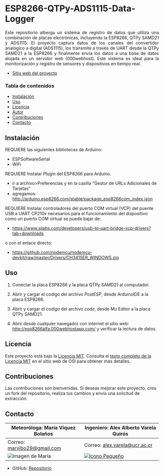 # ESP8266-QTPy-ADS1115-Data-Logger

<p style="text-align: justify;">
Este repositorio alberga un sistema de registro de datos que utiliza una combinación de placas electrónicas, incluyendo la ESP8266, QTPy SAMD21 y ADS1115. El proyecto captura datos de los canales del convertidor analógico a digital (ADS1115), los transmite a través de UART desde la QTPy SAMD21 a la ESP8266 y finalmente envía los datos a una base de datos alojada en un servidor web (000webhost). Este sistema es ideal para la monitorización y registro de sensores y dispositivos en tiempo real.
</p>

- [Sitio web del proyecto](http://esp8266alfa.000webhostapp.com/)

### Tabla de contenidos

- [Instalación](#instalación)
- [Uso](#Uso)
- [Licencia](#licencia)
- [Autor](#Autor)
- [Contribuciones](#Contribuciones)
- [Contacto](#contacto)

## Instalación

REQUIERE las siguientes bibliotecas de Arduino:
- ESPSoftwareSerial
- WiFi

REQUIERE Instalar Plugin del ESP8266 para Arduino.
- ir a archivo>Preferencias y en la casilla  “Gestor de URLs Adicionales de Tarjetas”
- agregamos: http://arduino.esp8266.com/stable/package_esp8266com_index.json

REQUIERE Instalar controladores del puerto COM virtual (VCP) del puente USB a UART CP210x
necesarios para el funcionamiento del dispositivo como un puerto COM virtual
se puede bajar de: 
- https://www.silabs.com/developers/usb-to-uart-bridge-vcp-drivers?tab=downloads

o con el enlace directo:

- https://github.com/nodemcu/nodemcu-devkit/raw/master/Drivers/CH341SER_WINDOWS.zip

## Uso
1. Conectar la placa ESP8266 y la placa QTPy SAMD21 al computador.
   
2. Abrir y cargar el codigo del archivo *PostESP*, desde ArduinoIDE a la placa ESP8266.

3. Abrir y cargar el *codigo* del archivo *code*, desde Mu Editor a la placa QTPy SAMD21. 

4. Abrir desde cualquier navegador con internet el sitio web: http://esp8266alfa.000webhostapp.com/ y verificar la lectura de datos.


## Licencia
Este proyecto está bajo la [Licencia MIT](https://opensource.org/licenses/MIT). Consulta el [texto completo de la Licencia MIT](https://opensource.org/licenses/MIT) en el sitio web de OSI para obtener más detalles.


## Contribuciones
Las contribuciones son bienvenidas. Si deseas mejorar este proyecto, crea un fork del repositorio, realiza tus cambios y envía una solicitud de extracción.
## Contacto

| Meteoróloga: María Víquez Bolaños     | Ingeniero: Alex Alberto Varela Quirós     |
|-------------------------------------|-----------------------------------------|
| Correo: marvibo29@gmail.com         | Correo: alex.varela@ucr.ac.cr            |
| ![Imagen de María](https://i.postimg.cc/4dnD57G3/Mari.png) | [![Icono Pequeño](https://i.postimg.cc/hvtdRL0p/iconopeque.jpg)](https://postimg.cc/k6L4xtzb)               |

- GitHub: [Repositorio](https://github.com/ingalexvarela/ESP8266-QTPy-ADS1115-Data-Logger)
